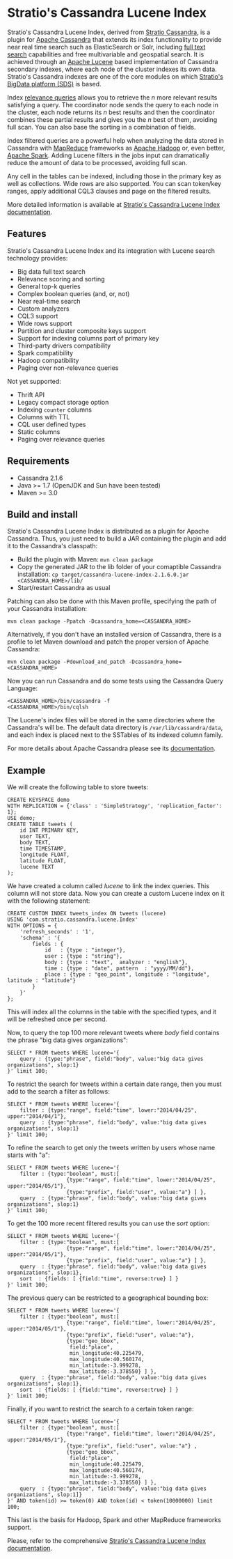 Stratio's Cassandra Lucene Index
================================

Stratio's Cassandra Lucene Index, derived from [Stratio Cassandra](https://github.com/Stratio/stratio-cassandra), is a plugin for [Apache Cassandra](http://cassandra.apache.org/) that extends its index functionality to provide near real time search such as ElasticSearch or Solr, including [full text search](http://en.wikipedia.org/wiki/Full_text_search) capabilities and free multivariable and geospatial search. It is achieved through an [Apache Lucene](http://lucene.apache.org/) based implementation of Cassandra secondary indexes, where each node of the cluster indexes its own data. Stratio's Cassandra indexes are one of the core modules on which [Stratio's BigData platform (SDS)](http://www.stratio.com/) is based.

Index [relevance queries](http://en.wikipedia.org/wiki/Relevance_(information_retrieval)) allows you to retrieve the *n* more relevant results satisfying a query. The coordinator node sends the query to each node in the cluster, each node returns its *n* best results and then the coordinator combines these partial results and gives you the *n* best of them, avoiding full scan. You can also base the sorting in a combination of fields.

Index filtered queries are a powerful help when analyzing the data stored in Cassandra with [MapReduce](http://es.wikipedia.org/wiki/MapReduce) frameworks as [Apache Hadoop](http://hadoop.apache.org/) or, even better, [Apache Spark](http://spark.apache.org/). Adding Lucene filters in the jobs input can dramatically reduce the amount of data to be processed, avoiding full scan.

Any cell in the tables can be indexed, including those in the primary key as well as collections. Wide rows are also supported. You can scan token/key ranges, apply additional CQL3 clauses and page on the filtered results.

More detailed information is available at [Stratio's Cassandra Lucene Index documentation](doc/extended-search-in-cassandra.md).

Features
--------

Stratio's Cassandra Lucene Index and its integration with Lucene search technology provides:

-   Big data full text search
-   Relevance scoring and sorting
-   General top-k queries
-   Complex boolean queries (and, or, not)
-   Near real-time search
-   Custom analyzers
-   CQL3 support
-   Wide rows support
-   Partition and cluster composite keys support
-   Support for indexing columns part of primary key
-   Third-party drivers compatibility
-   Spark compatibility
-   Hadoop compatibility
-   Paging over non-relevance queries

Not yet supported:

-   Thrift API
-   Legacy compact storage option
-   Indexing `counter` columns
-   Columns with TTL
-   CQL user defined types
-   Static columns
-   Paging over relevance queries

Requirements
------------

  * Cassandra 2.1.6
  * Java >= 1.7 (OpenJDK and Sun have been tested)
  * Maven >= 3.0

Build and install
-----------------

Stratio's Cassandra Lucene Index is distributed as a plugin for Apache Cassandra. Thus, you just need to build a JAR containing the plugin and add it to the Cassandra's classpath:

  * Build the plugin with Maven: ```mvn clean package```
  * Copy the generated JAR to the lib folder of your comaptible Cassandra installation: ```cp target/cassandra-lucene-index-2.1.6.0.jar <CASSANDRA_HOME>/lib/```
  * Start/restart Cassandra as usual
  
Patching can also be done with this Maven profile, specifying the path of your Cassandra installation:

```
mvn clean package -Ppatch -Dcassandra_home=<CASSANDRA_HOME>
```
  
Alternatively, if you don't have an installed version of Cassandra, there is a profile to let Maven download and patch the proper version of Apache Cassandra:

```
mvn clean package -Pdownload_and_patch -Dcassandra_home=<CASSANDRA_HOME>
```

Now you can run Cassandra and do some tests using the Cassandra Query Language:

```
<CASSANDRA_HOME>/bin/cassandra -f
<CASSANDRA_HOME>/bin/cqlsh
```

The Lucene's index files will be stored in the same directories where the Cassandra's will be. The default data directory is `/var/lib/cassandra/data`, and each index is placed next to the SSTables of its indexed column family. 

For more details about Apache Cassandra please see its [documentation](http://cassandra.apache.org/).

Example
-------

We will create the following table to store tweets:

```
CREATE KEYSPACE demo
WITH REPLICATION = {'class' : 'SimpleStrategy', 'replication_factor': 1};
USE demo;
CREATE TABLE tweets (
    id INT PRIMARY KEY,
    user TEXT,
    body TEXT,
    time TIMESTAMP,
    longitude FLOAT,
    latitude FLOAT,
    lucene TEXT
);
```

We have created a column called *lucene* to link the index queries. This column will not store data. Now you can create a custom Lucene index on it with the following statement:

```
CREATE CUSTOM INDEX tweets_index ON tweets (lucene) 
USING 'com.stratio.cassandra.lucene.Index'
WITH OPTIONS = {
    'refresh_seconds' : '1',
    'schema' : '{
        fields : {
            id   : {type : "integer"},
            user : {type : "string"},
            body : {type : "text",  analyzer : "english"},
            time : {type : "date", pattern  : "yyyy/MM/dd"},
            place : {type : "geo_point", longitude : "longitude", latitude : "latitude"}
        }
    }'
};
```

This will index all the columns in the table with the specified types, and it will be refreshed once per second.

Now, to query the top 100 more relevant tweets where *body* field contains the phrase "big data gives organizations":

```
SELECT * FROM tweets WHERE lucene='{
	query : {type:"phrase", field:"body", value:"big data gives organizations", slop:1}
}' limit 100;
```
To restrict the search for tweets within a certain date range, then you must add to the search a filter as follows:

```
SELECT * FROM tweets WHERE lucene='{
    filter : {type:"range", field:"time", lower:"2014/04/25", upper:"2014/04/1"},
    query  : {type:"phrase", field:"body", value:"big data gives organizations", slop:1}
}' limit 100;
```
To refine the search to get only the tweets written by users whose name starts with "a":

```
SELECT * FROM tweets WHERE lucene='{
    filter : {type:"boolean", must:[
                   {type:"range", field:"time", lower:"2014/04/25", upper:"2014/05/1"},
                   {type:"prefix", field:"user", value:"a"} ] },
    query  : {type:"phrase", field:"body", value:"big data gives organizations", slop:1}
}' limit 100;
```

To get the 100 more recent filtered results you can use the *sort* option:

```
SELECT * FROM tweets WHERE lucene='{
    filter : {type:"boolean", must:[
                   {type:"range", field:"time", lower:"2014/04/25", upper:"2014/05/1"},
                   {type:"prefix", field:"user", value:"a"} ] },
    query  : {type:"phrase", field:"body", value:"big data gives organizations", slop:1},
    sort  : {fields: [ {field:"time", reverse:true} ] }
}' limit 100;
```

The previous query can be restricted to a geographical bounding box:

```
SELECT * FROM tweets WHERE lucene='{
    filter : {type:"boolean", must:[
                   {type:"range", field:"time", lower:"2014/04/25", upper:"2014/05/1"},
                   {type:"prefix", field:"user", value:"a"},
                   {type:"geo_bbox", 
                    field:"place",
                   	min_longitude:40.225479, 
                   	max_longitude:40.560174, 
                   	min_latitude:-3.999278, 
                   	max_latitude:-3.378550} ] },
    query  : {type:"phrase", field:"body", value:"big data gives organizations", slop:1},
    sort  : {fields: [ {field:"time", reverse:true} ] }
}' limit 100;
```

Finally, if you want to restrict the search to a certain token range:

```
SELECT * FROM tweets WHERE lucene='{
    filter : {type:"boolean", must:[
                   {type:"range", field:"time", lower:"2014/04/25", upper:"2014/05/1"},
                   {type:"prefix", field:"user", value:"a"} ,
                   {type:"geo_bbox", 
                    field:"place",
                    min_longitude:40.225479, 
                    max_longitude:40.560174, 
                    min_latitude:-3.999278, 
                    max_latitude:-3.378550} ] },
    query  : {type:"phrase", field:"body", value:"big data gives organizations", slop:1]}
}' AND token(id) >= token(0) AND token(id) < token(10000000) limit 100;
```

This last is the basis for Hadoop, Spark and other MapReduce frameworks support.

Please, refer to the comprehensive [Stratio's Cassandra Lucene Index documentation](doc/extended-search-in-cassandra.md).
